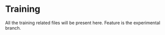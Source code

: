 # Training
All the training related files will be present here. 
Feature is the experimental branch.
